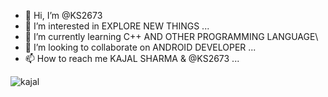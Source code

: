 - 👋 Hi, I’m @KS2673
- 👀 I’m interested in  EXPLORE NEW THINGS  ...
- 🌱 I’m currently learning  C++ AND OTHER PROGRAMMING LANGUAGE\\
- 💞️ I’m looking to collaborate on ANDROID DEVELOPER  ...
- 📫 How to reach me  KAJAL SHARMA & @KS2673 ...

<!---
KS2673/KS2673 is a ✨ special ✨ repository because its `README.md` (this file) appears on your GitHub profile.
You can click the Preview link to take a look at your changes.
--->
![kajal](https://user-images.githubusercontent.com/113132772/203301713-17ba4c4a-6100-48c2-a13a-d4f5e4a4d997.png)

